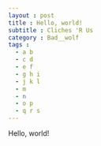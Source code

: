 ```yaml
---
layout : post
title : Hello, world!
subtitle : Cliches 'R Us
category : Bad__wolf
tags :
  - a b
  - c d
  - e f
  - g h i
  - j k l
  - m
  - n
  - o p
  - q r s
---
```


Hello, world!